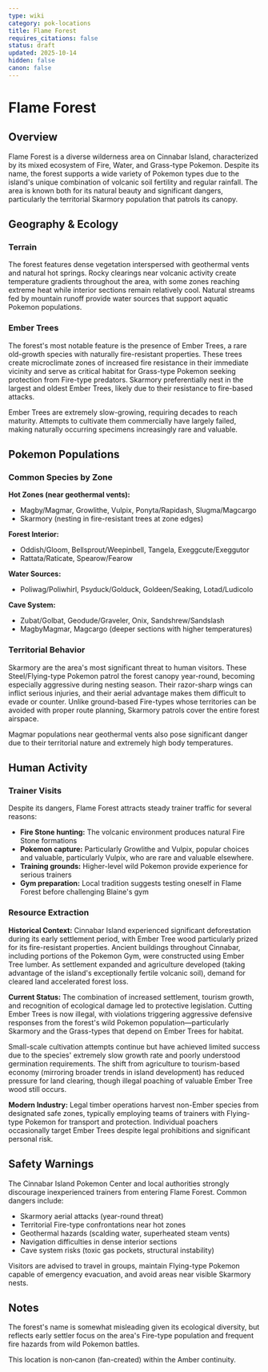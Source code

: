 ```yaml
---
type: wiki
category: pok-locations
title: Flame Forest
requires_citations: false
status: draft
updated: 2025-10-14
hidden: false
canon: false
---
```


# Flame Forest

## Overview
Flame Forest is a diverse wilderness area on Cinnabar Island, characterized by its mixed ecosystem of Fire, Water, and Grass-type Pokemon. Despite its name, the forest supports a wide variety of Pokemon types due to the island's unique combination of volcanic soil fertility and regular rainfall. The area is known both for its natural beauty and significant dangers, particularly the territorial Skarmory population that patrols its canopy.

## Geography & Ecology

### Terrain
The forest features dense vegetation interspersed with geothermal vents and natural hot springs. Rocky clearings near volcanic activity create temperature gradients throughout the area, with some zones reaching extreme heat while interior sections remain relatively cool. Natural streams fed by mountain runoff provide water sources that support aquatic Pokemon populations.

### Ember Trees
The forest's most notable feature is the presence of Ember Trees, a rare old-growth species with naturally fire-resistant properties. These trees create microclimate zones of increased fire resistance in their immediate vicinity and serve as critical habitat for Grass-type Pokemon seeking protection from Fire-type predators. Skarmory preferentially nest in the largest and oldest Ember Trees, likely due to their resistance to fire-based attacks.

Ember Trees are extremely slow-growing, requiring decades to reach maturity. Attempts to cultivate them commercially have largely failed, making naturally occurring specimens increasingly rare and valuable.

## Pokemon Populations

### Common Species by Zone

**Hot Zones (near geothermal vents):**
- Magby/Magmar, Growlithe, Vulpix, Ponyta/Rapidash, Slugma/Magcargo
- Skarmory (nesting in fire-resistant trees at zone edges)

**Forest Interior:**
- Oddish/Gloom, Bellsprout/Weepinbell, Tangela, Exeggcute/Exeggutor
- Rattata/Raticate, Spearow/Fearow

**Water Sources:**
- Poliwag/Poliwhirl, Psyduck/Golduck, Goldeen/Seaking, Lotad/Ludicolo

**Cave System:**
- Zubat/Golbat, Geodude/Graveler, Onix, Sandshrew/Sandslash
- MagbyMagmar, Magcargo (deeper sections with higher temperatures)

### Territorial Behavior
Skarmory are the area's most significant threat to human visitors. These Steel/Flying-type Pokemon patrol the forest canopy year-round, becoming especially aggressive during nesting season. Their razor-sharp wings can inflict serious injuries, and their aerial advantage makes them difficult to evade or counter. Unlike ground-based Fire-types whose territories can be avoided with proper route planning, Skarmory patrols cover the entire forest airspace.

Magmar populations near geothermal vents also pose significant danger due to their territorial nature and extremely high body temperatures.

## Human Activity

### Trainer Visits
Despite its dangers, Flame Forest attracts steady trainer traffic for several reasons:
- **Fire Stone hunting:** The volcanic environment produces natural Fire Stone formations
- **Pokemon capture:** Particularly Growlithe and Vulpix, popular choices and valuable, particularly Vulpix, who are rare and valuable elsewhere.
- **Training grounds:** Higher-level wild Pokemon provide experience for serious trainers
- **Gym preparation:** Local tradition suggests testing oneself in Flame Forest before challenging Blaine's gym

### Resource Extraction

**Historical Context:**
Cinnabar Island experienced significant deforestation during its early settlement period, with Ember Tree wood particularly prized for its fire-resistant properties. Ancient buildings throughout Cinnabar, including portions of the Pokemon Gym, were constructed using Ember Tree lumber. As settlement expanded and agriculture developed (taking advantage of the island's exceptionally fertile volcanic soil), demand for cleared land accelerated forest loss.

**Current Status:**
The combination of increased settlement, tourism growth, and recognition of ecological damage led to protective legislation. Cutting Ember Trees is now illegal, with violations triggering aggressive defensive responses from the forest's wild Pokemon population—particularly Skarmory and the Grass-types that depend on Ember Trees for habitat.

Small-scale cultivation attempts continue but have achieved limited success due to the species' extremely slow growth rate and poorly understood germination requirements. The shift from agriculture to tourism-based economy (mirroring broader trends in island development) has reduced pressure for land clearing, though illegal poaching of valuable Ember Tree wood still occurs.

**Modern Industry:**
Legal timber operations harvest non-Ember species from designated safe zones, typically employing teams of trainers with Flying-type Pokemon for transport and protection. Individual poachers occasionally target Ember Trees despite legal prohibitions and significant personal risk.

## Safety Warnings
The Cinnabar Island Pokemon Center and local authorities strongly discourage inexperienced trainers from entering Flame Forest. Common dangers include:
- Skarmory aerial attacks (year-round threat)
- Territorial Fire-type confrontations near hot zones
- Geothermal hazards (scalding water, superheated steam vents)
- Navigation difficulties in dense interior sections
- Cave system risks (toxic gas pockets, structural instability)

Visitors are advised to travel in groups, maintain Flying-type Pokemon capable of emergency evacuation, and avoid areas near visible Skarmory nests.

## Notes
The forest's name is somewhat misleading given its ecological diversity, but reflects early settler focus on the area's Fire-type population and frequent fire hazards from wild Pokemon battles.

This location is non‑canon (fan-created) within the Amber continuity.
